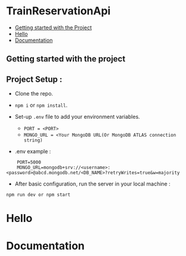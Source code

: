 # TrainReservationApi


- [Getting started with the Project](#getting-started-with-the-project)
- [Hello](#hello)
- [Documentation](#documentation)

## Getting started with the project

## Project Setup : 

- Clone the repo.
- `npm i` or `npm install`.
- Set-up `.env` file to add your environment variables.
    - `PORT = <PORT>`
    -  `MONGO_URL = <Your MongoDB URL(Or MongoDB ATLAS connection string) `

- .env example :
``` 
    PORT=5000
    MONGO_URL=mongodb+srv://<username>:<password>@abcd.mongodb.net/<DB_NAME>?retryWrites=true&w=majority

```
- After basic configuration, run the server in your local machine :
```
npm run dev or npm start 
```











# Hello














# Documentation
